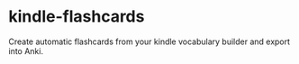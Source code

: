 # kindle-flashcards

Create automatic flashcards from your kindle vocabulary builder and export into Anki.
